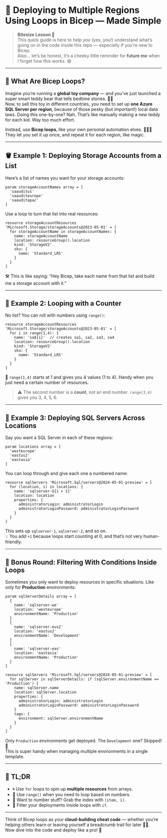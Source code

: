# 🧱 Deploying to Multiple Regions Using Loops in Bicep — Made Simple

> **Bitesize Lesson 🍬**  
This quick guide is here to help *you* (yes, you!) understand what’s going on in the code inside this repo — especially if you’re new to Bicep.  
Also… let’s be honest, it’s a cheeky little reminder for **future me** when I forget how this works. 😅

---

## 🎡 What Are Bicep Loops?

Imagine you’re running a **global toy company** — and you’ve just launched a super smart teddy bear that tells bedtime stories. 🧸📖  
Now, to sell this toy in different countries, you need to set up **one Azure SQL Server per region**, because of those pesky (but important!) local data laws. Doing this one-by-one? Nah. That’s like manually making a new teddy for each kid. Way too much effort.

Instead, use **Bicep loops**, like your own personal automation elves. 🧙‍♂️✨  
They let you set it up once, and repeat it for each region, like magic.

---

## 🪣 Example 1: Deploying Storage Accounts from a List

Here’s a list of names you want for your storage accounts:

```bicep
param storageAccountNames array = [
  'saauditus'
  'saauditeurope'
  'saauditapac'
]
```

Use a loop to turn that list into real resources:

```bicep
resource storageAccountResources 'Microsoft.Storage/storageAccounts@2023-05-01' = [
  for storageAccountName in storageAccountNames: {
    name: storageAccountName
    location: resourceGroup().location
    kind: 'StorageV2'
    sku: {
      name: 'Standard_LRS'
    }
  }
]
```

🛠️ This is like saying: “Hey Bicep, take each name from that list and build me a storage account with it.”

---

## 🔢 Example 2: Looping with a Counter

No list? You can roll with numbers using `range()`:

```bicep
resource storageAccountResources 'Microsoft.Storage/storageAccounts@2023-05-01' = [
  for i in range(1,4): {
    name: 'sa${i}'  // creates sa1, sa2, sa3, sa4
    location: resourceGroup().location
    kind: 'StorageV2'
    sku: {
      name: 'Standard_LRS'
    }
  }
]
```

📏 `range(1,4)` starts at 1 and gives you 4 values (1 to 4). Handy when you just need a certain number of resources.

> ⚠️ The second number is a **count**, not an end number. `range(3,4)` gives you 3, 4, 5, 6.

---

## 🧭 Example 3: Deploying SQL Servers Across Locations

Say you want a SQL Server in each of these regions:

```bicep
param locations array = [
  'westeurope'
  'eastus2'
  'eastasia'
]
```

You can loop through and give each one a numbered name:

```bicep
resource sqlServers 'Microsoft.Sql/servers@2024-05-01-preview' = [
  for (location, i) in locations: {
    name: 'sqlserver-${i + 1}'
    location: location
    properties: {
      administratorLogin: administratorLogin
      administratorLoginPassword: administratorLoginPassword
    }
  }
]
```

This sets up `sqlserver-1`, `sqlserver-2`, and so on.  
💡 You add `+1` because loops start counting at 0, and that’s not very human-friendly.

---

## 🧪 Bonus Round: Filtering With Conditions Inside Loops

Sometimes you only want to deploy resources in specific situations. Like only for **Production** environments:

```bicep
param sqlServerDetails array = [
  {
    name: 'sqlserver-we'
    location: 'westeurope'
    environmentName: 'Production'
  }
  {
    name: 'sqlserver-eus2'
    location: 'eastus2'
    environmentName: 'Development'
  }
  {
    name: 'sqlserver-eas'
    location: 'eastasia'
    environmentName: 'Production'
  }
]

resource sqlServers 'Microsoft.Sql/servers@2024-05-01-preview' = [
  for sqlServer in sqlServerDetails: if (sqlServer.environmentName == 'Production') {
    name: sqlServer.name
    location: sqlServer.location
    properties: {
      administratorLogin: administratorLogin
      administratorLoginPassword: administratorLoginPassword
    }
    tags: {
      environment: sqlServer.environmentName
    }
  }
]
```

Only `Production` environments get deployed. The `Development` one? Skipped! 🚫  
This is super handy when managing multiple environments in a single template.

---

## 🎯 TL;DR

- 🌀 Use `for` loops to spin up **multiple resources** from arrays.
- 🔢 Use `range()` when you need to loop based on numbers.
- 🧾 Want to number stuff? Grab the index with `(item, i)`.
- 🎯 Filter your deployments inside loops with `if`.

---

Think of Bicep loops as your **cloud-building cheat code** — whether you’re helping others learn or leaving yourself a breadcrumb trail for later 🧠🍞.  
Now dive into the code and deploy like a pro! 🚀
